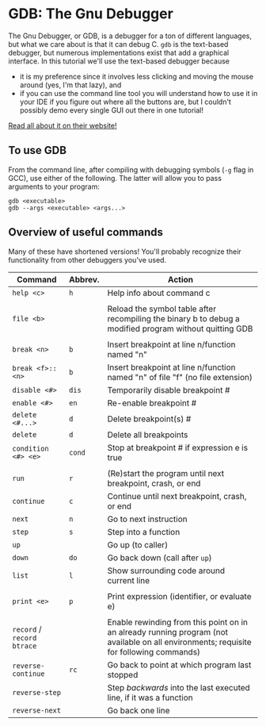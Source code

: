 # GDB: The Gnu Debugger

The Gnu Debugger, or GDB, is a debugger for a ton of different languages, but what we care about is that it can debug C. `gdb` is the text-based debugger, but numerous implementations exist that add a graphical interface. In this tutorial we'll use the text-based debugger because

- it is my preference since it involves less clicking and moving the mouse around (yes, I'm that lazy), and
- if you can use the command line tool you will understand how to use it in your IDE if you figure out where all the buttons are, but I couldn't possibly demo every single GUI out there in one tutorial!

[Read all about it on their website!](https://www.sourceware.org/gdb/)

## To use GDB

From the command line, after compiling with debugging symbols (`-g` flag in GCC), use either of the following. The latter will allow you to pass arguments to your program:

```
gdb <executable>
gdb --args <executable> <args...>
```

## Overview of useful commands

Many of these have shortened versions! You'll probably recognize their functionality from other debuggers you've used.

| Command | Abbrev. | Action
|-|-|-|
| `help <c>` | `h` | Help info about command c |
| | | |
| `file <b>` | | Reload the symbol table after recompiling the binary b to debug a modified program without quitting GDB |
| | | |
| `break <n>` | `b` | Insert breakpoint at line n/function named "n" |
| `break <f>::<n>` | `b` | Insert breakpoint at line n/function named "n" of file "f" (no file extension) |
| `disable <#>` | `dis` | Temporarily disable breakpoint # |
| `enable <#>` | `en` | Re-enable breakpoint # |
| `delete <#...>` | `d` | Delete breakpoint(s) # |
| `delete` | `d` | Delete all breakpoints |
| `condition <#> <e>` | `cond` | Stop at breakpoint # if expression e is true |
| | | |
| `run` | `r` | (Re)start the program until next breakpoint, crash, or end |
| `continue` | `c` | Continue until next breakpoint, crash, or end |
| `next` | `n` | Go to next instruction |
| `step` | `s` | Step into a function |
| `up` | | Go up (to caller) |
| `down` | `do` | Go back down (call after `up`) |
| `list` | `l` | Show surrounding code around current line |
| | | |
| `print <e>` | `p` | Print expression (identifier, or evaluate e) |
| | | |
| `record` / `record btrace` | | Enable rewinding from this point on in an already running program (not available on all environments; requisite for following commands) |
| `reverse-continue` | `rc` | Go back to point at which program last stopped |
| `reverse-step` | | Step *backwards* into the last executed line, if it was a function |
| `reverse-next` | | Go back one line |

